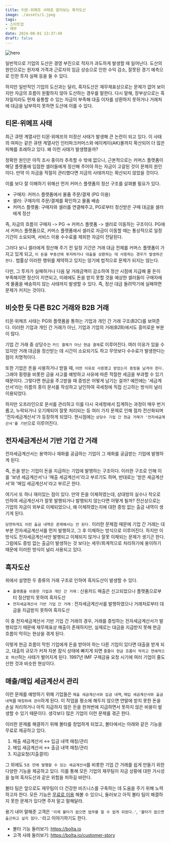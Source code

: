 ```yaml
---
title: 티몬·위메프 사태로 알아보는 흑자도산
image: ./assets/1.jpeg
tags:
- 스타트업
- 재무
date: 2024-08-01 13:37:49
draft: false
---
```


![hero](./assets/1.jpeg)

일반적으로 기업의 도산은 경영 부진으로 적자가 과도하게 발생할 때 일어난다. 도산의 원인으로는 원자재 가격과 근로자의 임금 상승으로 인한 수익 감소, 잘못된 경기 예측으로 인한 투자 실패 등을 들 수 있다.

하지만 일반적인 기업의 도산과는 달리, 흑자도산은 재무제표상으로는 문제가 없어 보이지만 자금의 흐름이 원활하지 않아 도산하는 경우를 말한다. 다시 말해, 장부상으로는 흑자일지라도 현재 융통할 수 있는 자금이 부족해 대출 이자를 상환하지 못하거나 거래처에 대금을 납부하지 못하면 도산에 이를 수 있다.

## 티몬·위메프 사태

최근 큐텐 계열사인 티몬·위메프의 미정산 사태가 발생해 큰 논란이 되고 있다. 이 사태의 여파는 같은 큐텐 계열사인 인터파크커머스와 에이케이(AK)몰까지 확산되어 더 많은 피해를 초래하고 있다. 왜 이런 사태가 발생했을까?

정확한 원인은 아직 조사 중이라 추측할 수 밖에 없으나, 근본적으로는 커머스 플랫폼이 해당 플랫폼에 입점한 셀러들에게 정산해 주어야 하는 자금이 고갈된 것이 문제의 원인이다. 만약 이 자금을 적절히 관리했다면 지금의 사태까지는 확산되지 않았을 것이다.

이를 보다 잘 이해하기 위해선 먼저 커머스 플랫폼의 정산 구조를 살펴볼 필요가 있다.

- 구매자: 커머스 플랫폼에서 물품 주문/결제 (PG 이용)
- 셀러: 구매자의 주문/결제를 확인하고 물품 배송
- 커머스 플랫폼: 구매자와 셀러를 연결해주고, PG로부터 정산받은 구매 대금을 셀러에게 정산

즉, 자금의 흐름이 구매자 -> PG -> 커머스 플랫폼 -> 셀러로 이동하는 구조이다. PG에서 커머스 플랫폼으로, 커머스 플랫폼에서 셀러로 자금이 이동할 때는 통상적으로 일정 기간이 소요되며, 서비스 이용 수수료를 제외한 자금이 전달된다.

그러다 보니 셀러에게 정산해 주기 전 일정 기간은 거래 대금 전체를 커머스 플랫폼이 가지고 있게 되고, `이 돈을 부동산에 투자하거나 대출을 상환하는 데 사용하는 경우가 발생하곤 한다.` 법률상 이러한 행위를 제약하고 있지는 않기에 법적으로 문제가 되지는 않는다.

다만, 그 투자가 실패하거나 다음 달 거래금액이 감소하여 정산 시점에 지급해 줄 돈이 부족해지면 정산이 지연되고, 미래에도 돈을 받지 못할 것을 예상한 셀러들이 구매자에게 물품을 배송하지 않는 사태까지 발생할 수 있다. 즉, 정산 대금 돌려막기에 실패하면 문제가 커지는 것이다.

## 비슷한 듯 다른 B2C 거래와 B2B 거래

티몬·위메프 사태는 PG와 플랫폼을 통하는 기업과 개인 간 거래 구조(B2C)를 보여준다. 이러한 기업과 개인 간 거래가 아닌, 기업과 기업의 거래(B2B)에서도 흥미로운 부분이 많다.

기업 간 거래 중 상당수는 `카드 결제가 아닌 현금 결제`로 이루어진다. 여러 이유가 있을 수 있지만 거래 대금을 정산받는 데 시간이 소요되기도 하고 무엇보다 수수료가 발생한다는 점이 치명적이다.

또한 기업은 돈을 사용하거나 받을 때, `어떤 이유로 사용했고 받았는지 증빙을 남겨야 한다.` 그래야 횡령을 비롯한 금융 사고를 예방하고 사유에 따른 적절한 세금을 부과할 수 있기 때문이다. 그렇다면 현금을 주고받을 때 증빙은 어떻게 남기는 걸까? 예전에는 '세금계산서'라는 이름의 종이 문서를 작성하고 날인하여 국세청에 직접 신고하는 방식이 널리 이용되었다.

하지만 오프라인으로 문서를 관리하고 이를 다시 국세청에서 집계하는 과정이 매우 번거롭고, 누락되거나 오기재되어 잘못 처리되는 등 여러 가지 문제로 인해 점차 전산화되며 '전자세금계산서'가 등장하게 되었다. 현시점에는 `상당수 기업 간 현금 거래가 '전자세금계산서'를 기반`으로 이루어진다.

## 전자세금계산서 기반 기업 간 거래

전자세금계산서는 용역이나 재화를 공급하는 기업이 그 재화를 공급받는 기업에 발행하게 된다.

즉, 돈을 받는 기업이 돈을 지급하는 기업에 발행하는 구조이다. 이러한 구조로 인해 이를 '보낸 세금계산서'나 '매출 세금계산서'라고 부르기도 하며, 반대로는 '받은 세금계산서'와 '매입 세금계산서'라고 부르곤 한다.

여기서 또 하나 재미있는 점이 있다. 만약 돈을 이체하였는데, 상대방의 실수나 착오로 인하여 세금계산서가 잘못 발행되거나 발행되지 않는다면 어떻게 될까? 전산상으로는 기업의 자금이 외부로 이체되었으나, 왜 이체하였는지에 대한 증빙 없는 출금 내역이 생기게 된다.

`당연하게도 이런 출금 내역은 존재해서는 안 된다.` 이러한 문제점 때문에 기업 간 거래는 대부분 전자세금계산서를 먼저 발행하고, 그 후 이체하는 방식으로 이루어진다. 하지만 이 방식도 전자세금계산서만 발행되고 이체되지 않거나 잘못 이체되는 문제가 생기곤 한다. 그럼에도 증빙 없는 출금이 발생하는 것 보다는 세무/회계적으로 처리하기에 용이하기 때문에 이러한 방식이 널리 사용되고 있다.

## 흑자도산

위에서 설명한 두 종류의 거래 구조로 인하여 흑자도산이 발생할 수 있다.

- `플랫폼을 이용한 기업과 개인 간 거래` : 신용카드 매출은 신고되었으나 플랫폼으로부터 정산받지 못하여 흑자도산
- `전자세금계산서 기반 기업 간 거래` : 전자세금계산서를 발행하였으나 거래처로부터 대금을 지급받지 못하여 흑자도산

이 중 전자세금계산서 기반 기업 간 거래의 경우, 거래를 증빙하는 전자세금계산서가 발행되었기 때문에 재무제표상 매출이 존재하지만, 실제로는 대금을 지급받지 못해 현금 흐름이 막히는 현상을 겪게 된다.

이렇게 현금 흐름이 막힌 기업에게 돈을 받아야 하는 다른 기업이 있다면 대출을 받게 되고, 대출의 규모가 커져 자본 잠식 상태에 빠지게 되면 `줄줄이 현금 흐름이 막히고 연쇄적으로 파산`하는 사태가 벌어지게 된다. 1997년 IMF 구제금융 요청 시기에 여러 기업이 줄도산한 것과 비슷한 현상이다.

## 매출/매입 세금계산서 관리

이런 문제를 예방하기 위해 기업들은 `매출 세금계산서와 입금 내역`, `매입 세금계산서와 출금 내역`을 `매칭하여 관리`하게 된다. 이 작업을 평소에 해두지 않으면 연말에 받지 못한 돈을 손실 처리하거나 아직 지급하지 않은 돈을 한꺼번에 지급하면서 뜻하지 않은 비용이 발생할 수 있기 때문이다. 생각보다 많은 기업이 이런 문제를 겪곤 한다.

이러한 문제를 해결하기 위해 볼타를 창업하게 되었고, 볼타에서는 아래와 같은 기능을 무료로 제공하고 있다.

1. 매출 세금계산서 ↔︎ 입금 내역 매칭/관리
2. 매입 세금계산서 ↔︎ 출금 내역 매칭/관리
3. 지급요청(지출결의)

그 외에도 `5초 만에 발행할 수 있는 세금계산서`를 비롯한 기업 간 거래를 쉽게 만들기 위한 다양한 기능을 제공하고 있다. 이를 통해 모든 기업의 재무팀이 자금 상황에 대한 가시성을 높여 흑자도산과 같은 위험을 피하길 바란다.

볼타 팀은 앞으로도 재무팀이 더 건강한 비즈니스를 구축하는 데 도움을 주기 위해 노력하고자 한다. 모든 기능은 [무료로 이용](https://bolta.io) 해볼 수 있으니, 둘러보고 아직 볼타 팀이 해결하지 못한 문제가 있다면 주저 말고 말해달라.

용기 내어 말해준 고객은 `'이제 볼타가 없으면 업무를 할 수 없게 되었다.'`, `'볼타가 없으면 출근하고 싶지 않다.'`라고 이야기하기도 한다.

- 볼타 기능 둘러보기: https://bolta.io 
- 고객 사례 둘러보기: https://bolta.io/customer-story 
